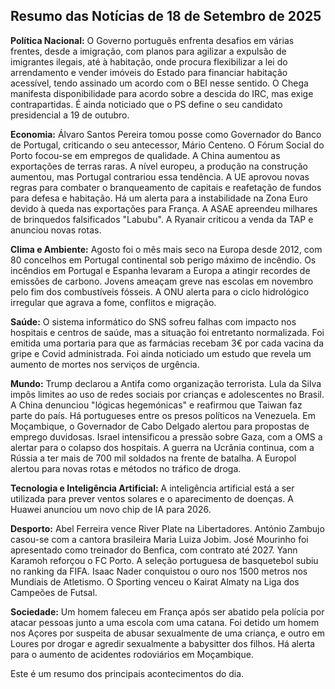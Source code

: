 ## Resumo das Notícias de 18 de Setembro de 2025

**Política Nacional:** O Governo português enfrenta desafios em várias frentes, desde a imigração, com planos para agilizar a expulsão de imigrantes ilegais, até à habitação, onde procura flexibilizar a lei do arrendamento e vender imóveis do Estado para financiar habitação acessível, tendo assinado um acordo com o BEI nesse sentido. O Chega manifesta disponibilidade para acordo sobre a descida do IRC, mas exige contrapartidas. É ainda noticiado que o PS define o seu candidato presidencial a 19 de outubro.

**Economia:**  Álvaro Santos Pereira tomou posse como Governador do Banco de Portugal, criticando o seu antecessor, Mário Centeno. O Fórum Social do Porto focou-se em empregos de qualidade. A China aumentou as exportações de terras raras. A nível europeu, a produção na construção aumentou, mas Portugal contrariou essa tendência. A UE aprovou novas regras para combater o branqueamento de capitais e reafetação de fundos para defesa e habitação. Há um alerta para a instabilidade na Zona Euro devido à queda nas exportações para França. A ASAE apreendeu milhares de brinquedos falsificados "Labubu". A Ryanair criticou a venda da TAP e anunciou novas rotas.

**Clima e Ambiente:** Agosto foi o mês mais seco na Europa desde 2012, com 80 concelhos em Portugal continental sob perigo máximo de incêndio. Os incêndios em Portugal e Espanha levaram a Europa a atingir recordes de emissões de carbono. Jovens ameaçam greve nas escolas em novembro pelo fim dos combustíveis fósseis. A ONU alerta para o ciclo hidrológico irregular que agrava a fome, conflitos e migração.

**Saúde:** O sistema informático do SNS sofreu falhas com impacto nos hospitais e centros de saúde, mas a situação foi entretanto normalizada. Foi emitida uma portaria para que as farmácias recebam 3€ por cada vacina da gripe e Covid administrada. Foi ainda noticiado um estudo que revela um aumento de mortes nos serviços de urgência.

**Mundo:** Trump declarou a Antifa como organização terrorista. Lula da Silva impôs limites ao uso de redes sociais por crianças e adolescentes no Brasil. A China denunciou "lógicas hegemónicas" e reafirmou que Taiwan faz parte do país. Há portugueses entre os presos políticos na Venezuela. Em Moçambique, o Governador de Cabo Delgado alertou para propostas de emprego duvidosas. Israel intensificou a pressão sobre Gaza, com a OMS a alertar para o colapso dos hospitais. A guerra na Ucrânia continua, com a Rússia a ter mais de 700 mil soldados na frente de batalha. A Europol alertou para novas rotas e métodos no tráfico de droga.

**Tecnologia e Inteligência Artificial:** A inteligência artificial está a ser utilizada para prever ventos solares e o aparecimento de doenças. A Huawei anunciou um novo chip de IA para 2026.

**Desporto:** Abel Ferreira vence River Plate na Libertadores. António Zambujo casou-se com a cantora brasileira Maria Luiza Jobim. José Mourinho foi apresentado como treinador do Benfica, com contrato até 2027. Yann Karamoh reforçou o FC Porto. A seleção portuguesa de basquetebol subiu no ranking da FIFA. Isaac Nader conquistou o ouro nos 1500 metros nos Mundiais de Atletismo. O Sporting venceu o Kairat Almaty na Liga dos Campeões de Futsal.

**Sociedade:** Um homem faleceu em França após ser abatido pela polícia por atacar pessoas junto a uma escola com uma catana. Foi detido um homem nos Açores por suspeita de abusar sexualmente de uma criança, e outro em Loures por drogar e agredir sexualmente a babysitter dos filhos. Há alerta para o aumento de acidentes rodoviários em Moçambique.

Este é um resumo dos principais acontecimentos do dia.